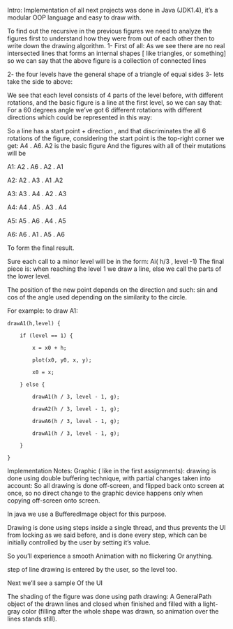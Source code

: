 Intro:
Implementation of all next projects was done in Java (JDK1.4), it’s a modular OOP language and easy to draw with. 

To find out the recursive in the previous figures we need to analyze the figures first to understand how they were from out of each other then to write down the drawing algorithm.
1- First of all:
	As we see there are no real intersected lines that forms an internal shapes [ like triangles, or something] so we can say that the above figure is a collection of connected lines

2- the four levels have the general shape of a triangle of equal sides
3- lets take the side to above:

We see that each level consists of 4 parts of the level before, with different rotations, and the basic figure is a line at the first level, so we can say that:
	For a 60 degrees angle we’ve got 6 different rotations with different directions which could be represented in this way:

So a line has a start point + direction , and that discriminates the all 6 rotations of the figure, considering the start point is the top-right corner we get:
	A4 . A6. A2       is the basic figure
And the figures with all of their mutations will be

A1: 	A2 . A6 . A2 . A1

A2:	A2 . A3 . A1 .A2

A3:	A3 . A4 . A2 . A3

A4: 	A4 . A5 . A3 . A4

A5: 	A5 . A6 . A4 . A5

A6: 	A6 . A1 . A5 . A6


To form the final result.

Sure each call to a minor level will be in the form: 
Ai( h/3 , level -1)
The final piece is: when reaching the level 1 we draw a line, else we call the parts of the lower level.

The position of the new point depends on the direction and such: sin and cos of the angle used depending on the similarity to the circle.

For example: to draw A1:

    drawA1(h,level) {
    
        if (level == 1) {
        
            x = x0 + h;
            
            plot(x0, y0, x, y);
            
            x0 = x;
            
        } else {
        
            drawA1(h / 3, level - 1, g);
            
            drawA2(h / 3, level - 1, g);
            
            drawA6(h / 3, level - 1, g);
            
            drawA1(h / 3, level - 1, g);
            
        }
        
    }
    
Implementation Notes: Graphic ( like in the first assignments):
drawing is done using double buffering technique, with partial changes taken into account: 
So all drawing is done off-screen, and flipped back onto screen at once, so no direct change to the graphic device happens only when copying off-screen onto screen.

In java we use a BufferedImage object for this purpose.

Drawing is done using steps inside a single thread, and thus prevents the UI from locking as we said before, and is done every step, which can be initially controlled by the user by setting it’s value.

So you’ll experience a smooth
Animation with no flickering
Or anything.

step of line drawing is
entered by the user, so the
level too.

Next we’ll see a sample
Of the UI

The shading of the figure was done using path drawing:
	A GeneralPath object of the drawn lines and closed when finished and filled with a light-gray color (filling after the whole shape was drawn, so animation over the lines stands still). 
